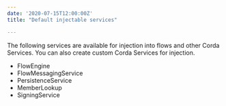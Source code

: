 ```yaml
---
date: '2020-07-15T12:00:00Z'
title: "Default injectable services"

---
```


The following services are available for injection into flows and other Corda Services. You can also create custom Corda Services for injection.
* FlowEngine
* FlowMessagingService
* PersistenceService
* MemberLookup
* SigningService
